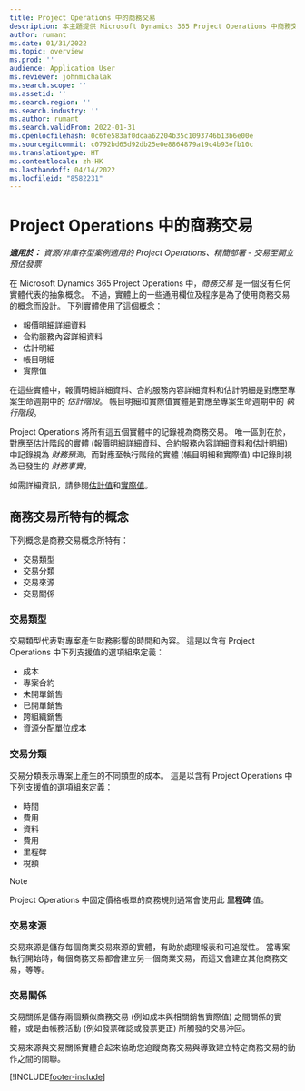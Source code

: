 ```yaml
---
title: Project Operations 中的商務交易
description: 本主題提供 Microsoft Dynamics 365 Project Operations 中商務交易概念的概觀。
author: rumant
ms.date: 01/31/2022
ms.topic: overview
ms.prod: ''
audience: Application User
ms.reviewer: johnmichalak
ms.search.scope: ''
ms.assetid: ''
ms.search.region: ''
ms.search.industry: ''
ms.author: rumant
ms.search.validFrom: 2022-01-31
ms.openlocfilehash: 0c6fe583af0dcaa62204b35c1093746b13b6e00e
ms.sourcegitcommit: c0792bd65d92db25e0e8864879a19c4b93efb10c
ms.translationtype: HT
ms.contentlocale: zh-HK
ms.lasthandoff: 04/14/2022
ms.locfileid: "8582231"
---
```

# <a name="business-transactions-in-project-operations"></a>Project Operations 中的商務交易

_**適用於：** 資源/非庫存型案例適用的 Project Operations、精簡部署 - 交易至開立預估發票_

在 Microsoft Dynamics 365 Project Operations 中，*商務交易* 是一個沒有任何實體代表的抽象概念。 不過，實體上的一些通用欄位及程序是為了使用商務交易的概念而設計。 下列實體使用了這個概念：

- 報價明細詳細資料
- 合約服務內容詳細資料
- 估計明細
- 帳目明細
- 實際值

在這些實體中，報價明細詳細資料、合約服務內容詳細資料和估計明細是對應至專案生命週期中的 *估計階段*。 帳目明細和實際值實體是對應至專案生命週期中的 *執行階段*。

Project Operations 將所有這五個實體中的記錄視為商務交易。 唯一區別在於，對應至估計階段的實體 (報價明細詳細資料、合約服務內容詳細資料和估計明細) 中記錄視為 *財務預測*，而對應至執行階段的實體 (帳目明細和實際值) 中記錄則視為已發生的 *財務事實*。

如需詳細資訊，請參閱[估計值](../project-management/estimating-projects-overview.md)和[實際值](actuals-overview.md)。

## <a name="concepts-that-are-unique-to-business-transactions"></a>商務交易所特有的概念

下列概念是商務交易概念所特有：

- 交易類型
- 交易分類
- 交易來源
- 交易關係

### <a name="transaction-type"></a>交易類型

交易類型代表對專案產生財務影響的時間和內容。 這是以含有 Project Operations 中下列支援值的選項組來定義：

- 成本
- 專案合約
- 未開單銷售
- 已開單銷售
- 跨組織銷售
- 資源分配單位成本

### <a name="transaction-class"></a>交易分類

交易分類表示專案上產生的不同類型的成本。 這是以含有 Project Operations 中下列支援值的選項組來定義：

- 時間
- 費用
- 資料
- 費用
- 里程碑
- 稅額

> [!NOTE]
> Project Operations 中固定價格帳單的商務規則通常會使用此 **里程碑** 值。

### <a name="transaction-origin"></a>交易來源

交易來源是儲存每個商業交易來源的實體，有助於處理報表和可追蹤性。 當專案執行開始時，每個商務交易都會建立另一個商業交易，而這又會建立其他商務交易，等等。

### <a name="transaction-connection"></a>交易關係

交易關係是儲存兩個類似商務交易 (例如成本與相關銷售實際值) 之間關係的實體，或是由帳務活動 (例如發票確認或發票更正) 所觸發的交易沖回。

交易來源與交易關係實體合起來協助您追蹤商務交易與導致建立特定商務交易的動作之間的關聯。

[!INCLUDE[footer-include](../includes/footer-banner.md)]
